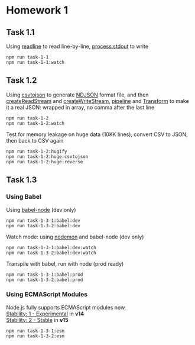 # Homework 1

## Task 1.1
Using [readline](https://nodejs.org/api/readline.html) to read line-by-line, [process.stdout](https://nodejs.org/api/process.html#process_process_stdout) to write
```
npm run task-1-1
npm run task-1-1:watch
```

## Task 1.2
Using [csvtojson](https://github.com/Keyang/node-csvtojson#csvtojson) to generate [NDJSON](http://ndjson.org/) format file, and then [createReadStream](https://nodejs.org/api/fs.html#fs_fs_createreadstream_path_options) and [createWriteStream](https://nodejs.org/api/fs.html#fs_fs_createwritestream_path_options), [pipeline](https://nodejs.org/api/stream.html#stream_stream_pipeline_source_transforms_destination_callback) and [Transform](https://nodejs.org/api/stream.html#stream_class_stream_transform) to make it a real JSON: wrapped in array, no comma after the last line
```
npm run task-1-2
npm run task-1-2:watch
```
Test for memory leakage on huge data (10KK lines), convert CSV to JSON, then back to CSV again
```
npm run task-1-2:hugify
npm run task-1-2:huge:csvtojson
npm run task-1-2:huge:reverse
```

## Task 1.3

### Using Babel
Using [babel-node](https://babeljs.io/docs/en/babel-node) (dev only)
```
npm run task-1-3-1:babel:dev
npm run task-1-3-2:babel:dev
```
Watch mode: using [nodemon](https://github.com/remy/nodemon#nodemon) and babel-node (dev only)
```
npm run task-1-3-1:babel:dev:watch
npm run task-1-3-2:babel:dev:watch
```
Transpile with babel, run with node (prod ready)
```
npm run task-1-3-1:babel:prod
npm run task-1-3-2:babel:prod
```

### Using ECMAScript Modules

Node.js fully supports ECMAScript modules now.
<br>[Stability: 1 - Experimental](https://nodejs.org/dist/latest-v14.x/docs/api/esm.html#esm_modules_ecmascript_modules) in **v14**
<br>[Stability: 2 - Stable](https://nodejs.org/api/esm.html#esm_modules_ecmascript_modules) in **v15**
```
npm run task-1-3-1:esm
npm run task-1-3-2:esm
```
